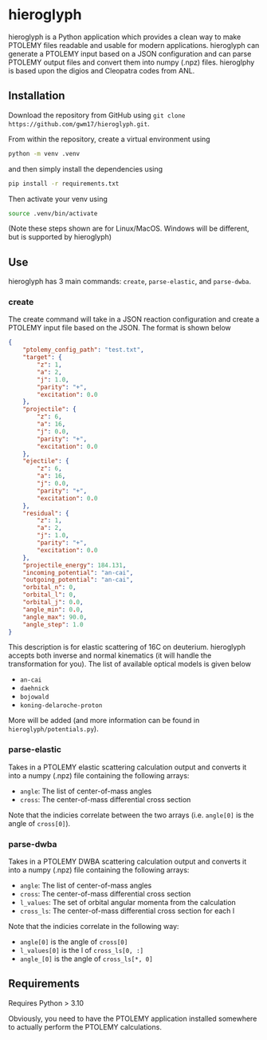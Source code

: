 # hieroglyph

hieroglyph is a Python application which provides a clean way to make PTOLEMY files readable and usable for modern applications. hieroglyph can generate a PTOLEMY input based on a JSON configuration and can parse PTOLEMY output files and convert them into numpy (.npz) files. hieroglphy is based upon the digios and Cleopatra codes from ANL. 

## Installation

Download the repository from GitHub using `git clone https://github.com/gwm17/hieroglyph.git`.

From within the repository, create a virtual environment using 

```bash
python -m venv .venv
```

and then simply install the dependencies using

```bash
pip install -r requirements.txt
```

Then activate your venv using

```bash
source .venv/bin/activate
```

(Note these steps shown are for Linux/MacOS. Windows will be different, but is supported by hieroglyph)

## Use

hieroglyph has 3 main commands: `create`, `parse-elastic`, and `parse-dwba`.

### create

The create command will take in a JSON reaction configuration and create a PTOLEMY input file based on the JSON. The format is shown below

```json
{
    "ptolemy_config_path": "test.txt",
    "target": {
        "z": 1,
        "a": 2,
        "j": 1.0,
        "parity": "+",
        "excitation": 0.0
    },
    "projectile": {
        "z": 6,
        "a": 16,
        "j": 0.0,
        "parity": "+",
        "excitation": 0.0
    },
    "ejectile": {
        "z": 6,
        "a": 16,
        "j": 0.0,
        "parity": "+",
        "excitation": 0.0
    },
    "residual": {
        "z": 1,
        "a": 2,
        "j": 1.0,
        "parity": "+",
        "excitation": 0.0
    },
    "projectile_energy": 184.131,
    "incoming_potential": "an-cai",
    "outgoing_potential": "an-cai",
    "orbital_n": 0,
    "orbital_l": 0,
    "orbital_j": 0.0,
    "angle_min": 0.0,
    "angle_max": 90.0,
    "angle_step": 1.0
}
```

This description is for elastic scattering of 16C on deuterium. hieroglyph accepts both inverse and normal kinematics (it will handle the transformation for you). The list of available optical models is given below

- `an-cai`
- `daehnick`
- `bojowald`
- `koning-delaroche-proton`

More will be added (and more information can be found in `hieroglyph/potentials.py`).

### parse-elastic

Takes in a PTOLEMY elastic scattering calculation output and converts it into a numpy (.npz) file containing the following arrays:

- `angle`: The list of center-of-mass angles
- `cross`: The center-of-mass differential cross section

Note that the indicies correlate between the two arrays (i.e. `angle[0]` is the angle of `cross[0]`).

### parse-dwba

Takes in a PTOLEMY DWBA scattering calculation output and converts it into a numpy (.npz) file containing the following arrays:

- `angle`: The list of center-of-mass angles
- `cross`: The center-of-mass differential cross section
- `l_values`: The set of orbital angular momenta from the calculation
- `cross_ls`: The center-of-mass differential cross section for each l

Note that the indicies correlate in the following way: 

- `angle[0]` is the angle of `cross[0]`
- `l_values[0]` is the l of `cross_ls[0, :]`
- `angle_[0]` is the angle of `cross_ls[*, 0]`

## Requirements

Requires Python > 3.10

Obviously, you need to have the PTOLEMY application installed somewhere to actually perform the PTOLEMY calculations.
